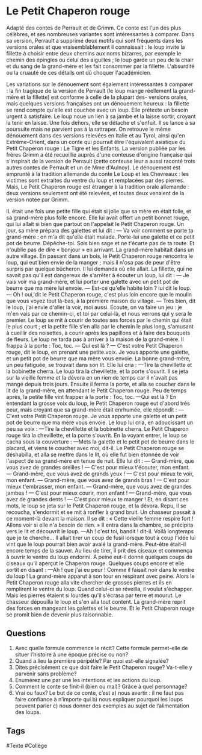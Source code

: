 # Le Petit Chaperon rouge
 
Adapté des contes de Perrault et de Grimm.
Ce conte est l'un des plus célèbres, et ses nombreuses variantes sont intéressantes à comparer.
Dans sa version, Perrault a supprimé deux motifs qui sont fréquents dans les versions orales et que vraisemblablement il connaissait : le loup invite la fillette à choisir entre deux chemins aux noms bizarres, par exemple le chemin des épingles ou celui des aiguilles ; le loup garde un peu de la chair et du sang de la grand-mère et les fait consommer par la fillette. L'absurdité ou la cruauté de ces détails ont dû choquer l'académicien.

Les variations sur le dénouement sont également intéressantes à comparer : la fin tragique de la version de Perrault (le loup mange réellement la grand-mère et la fillette) est conforme à celle de la plupart des- versions orales, mais quelques versions françaises ont un dénouement heureux : la fillette se rend compte qu'elle est couchée avec un loup. Elle prétexte un besoin urgent à satisfaire. Le loup noue un lien à sa jambe et la laisse sortir, croyant la tenir en laisse. Une fois dehors, elle se détache et s'enfuit. Il se lance à sa poursuite mais ne parvient pas à la rattraper. On retrouve le même dénouement dans des versions relevées en Italie et au Tyrol, ainsi qu'en Extrême-Orient, dans un conte qui pourrait être l'équivalent asiatique du Petit Chaperon rouge : Le Tigre et les Enfants. La version publiée par les frères Grimm a été recueillie auprès d'une conteuse d'origine française qui s'inspirait de la version de Perrault (cette conteuse leur a aussi raconté trois autres contes de Perrault et un de Mme d'Aulnoy). Le dénouement est emprunté à la tradition allemande du conte Le Loup et les Chevreaux : les victimes sont extraites du ventre du loup et remplacées par des pierres. Mais, Le Petit Chaperon rouge est étranger à la tradition orale allemande : deux versions seulement ont été relevées, et toutes deux venaient de la version notée par Grimm.
 
 
IL était une fois une petite fille qui était si jolie que sa mère en était folle, et sa grand-mère plus folle encore. Elle lui avait offert un petit bonnet rouge, qui lui allait si bien que partout on l'appelait le Petit Chaperon rouge.
Un jour, sa mère prépara des galettes et lui dit :
— Va voir comment se porte ta grand-mère : on m'a dit qu'elle était malade. Porte-lui une galette et ce petit pot de beurre. Dépêche-toi. Sois bien sage et ne t'écarte pas de ta route. Et n'oublie pas de dire « bonjour » en arrivant.
La grand-mère habitait dans un autre village. En passant dans un bois, le Petit Chaperon rouge rencontra le loup, qui eut bien envie de la manger ; mais il n'osa pas de peur d'être surpris par quelque bûcheron. Il lui demanda où elle allait. La fillette, qui ne savait pas qu'il est dangereux de s'arrêter à écouter un loup, lui dit :
— Je vais voir ma grand-mère, et lui porter une galette avec un petit pot de beurre que ma mère lui envoie.
— Est-ce qu'elle habite loin ? lui dit le loup.
— Oh ! oui,'dit le Petit Chaperon rouge, c'est plus loin encore que le moulin que vous voyez tout là-bas, à la première maison du village.
— Très bien, dit le loup, j'ai envie d'aller la voir, moi aussi. Écoute, on va faire un jeu : je m'en vais par ce chemin-ci, et toi par celui-là, et nous verrons qui y sera le premier.
Le loup se mit à courir de toutes ses forces par le chemin qui était le plus court ; et la petite fille s'en alla par le chemin le plus long, s'amusant à cueillir des noisettes, à courir après les papillons et à faire des bouquets de fleurs.
Le loup ne tarda pas à arriver à la maison de la grand-mère. Il frappa à la porte : Toc, toc.
— Qui est là ?
— C'est votre Petit Chaperon rouge, dit le loup, en prenant une petite.voix. Je vous apporte une galette, et un petit pot de beurre que ma mère vous envoie.
La bonne grand-mère, un peu fatiguée, se trouvait dans son lit. Elle lui cria :
—​Tire la chevillette et la bobinette cherra.
Le loup tira la chevillette, et la porte s'ouvrit. Il se jeta sur la vieille femme et la dévora en un rien de temps car il n'avait pas mangé depuis trois jours. Ensuite il ferma la porte, et alla se coucher dans le lit de la grand-mère, en attendant le Petit Chaperon rouge. Peu de temps après, la petite fille vint frapper à la porte : Toc, toc.
—​Qui est là ?
En entendant la grosse voix du loup, le Petit Chaperon rouge eut d'abord très peur, mais croyant que sa grand-mère était enrhumée, elle répondit :
—​C'est votre Petit Chaperon rouge. Je vous apporte une galette et un petit pot de beurre que ma mère vous envoie.
Le loup lui cria, en adoucissant un peu sa voix :
—​Tire la chevillette et la bobinette cherra.
Le Petit Chaperon rouge tira la chevillette, et la porte s'ouvrit.
En la voyant entrer, le loup se cacha sous la couverture :
—​Mets la galette et le petit pot de beurre dans le placard, et viens te coucher avec moi, dit-il.
Le Petit Chaperon rouge se déshabilla, et alla se mettre dans le lit, où elle fut bien étonnée de voir l'aspect de sa grand-mère en tenue de nuit. Elle lui dit :
— Grand-mère, que vous avez de grandes oreilles !
— C'est pour mieux t'écouter, mon enfant.
— Grand-mère, que vous avez de grands yeux !
— C'est pour mieux te voir, mon enfant.
— Grand-mère, que vous avez de grands bras !
— C'est pour mieux t'embrasser, mon enfant.
— Grand-mère, que vous avez de grandes jambes !
— C'est pour mieux courir, mon enfant !
— Grand-mère, que vous avez de grandes dents !
— C'est pour mieux te manger !
Et, en disant ces mots, le loup se jeta sur le Petit Chaperon rouge, et la dévora.
Repu, il se recoucha, s'endormit et se mit à ronfler à grand bruit. Un chasseur passait à ce moment-là devant la maison. Il se dit : « Cette vieille femme respire fort ! Allons voir si elle n'a besoin de rien. » II entra dans la chambre, se précipita vers le lit et découvrit le loup.
—​Ah ! c'est toi, bandit ! dit-il. Voilà longtemps que je te cherche...
Il allait tirer un coup de fusil lorsque tout à coup l'idée lui vint que le loup pourrait bien avoir avalé la grand-mère. Peut-être était-il encore temps de la sauver. Au lieu de tirer, il prit des ciseaux et commença à ouvrir le ventre du loup endormi. À peine eut-il donné quelques coups de ciseaux qu'il aperçut le Chaperon rouge. Quelques coups encore et elle sortit en disant :
—​Ah ! que j'ai eu peur ! Comme il faisait noir dans le ventre du loup !
La grand-mère apparut à son tour en respirant avec peine. Alors le Petit Chaperon rouge alla vite chercher de grosses pierres et ils en remplirent le ventre du loup. Quand celui-ci se réveilla, il voulut s'échapper. Mais les pierres étaient si lourdes qu'il s'écrasa par terre et mourut. Le chasseur dépouilla le loup et s'en alla tout content. La grand-mère reprit des forces en mangeant les galettes et le beurre. Et le Petit Chaperon rouge se promit bien de devenir plus raisonnable.


## Questions
 
1. Avec quelle formule commence le récit? Cette formule permet-elle de situer l’histoire à une époque précise ou non?
2. Quand a lieu la première péripétie? Par quoi est-elle signalée?
3. Dites précisément ce que doit faire le Petit Chaperon rouge? Va-t-elle y parvenir sans problème?
4. Enumérez une par une les intentions et les actions du loup.
5. Comment le conte se finit-il (bien ou mal)? Grâce à quel personnage?
6. Vrai ou faux? Le but de ce conte, c’est
a) nous avertir : il ne faut pas faire confiance à n’importe qui
b) nous expliquer pourquoi les loups peuvent parler
c) nous donner des exemples au sujet de l’alimentation des loups.

## Tags

#Texte #Collège 


